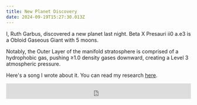 ```yaml
---
title: New Planet Discovery
date: 2024-09-19T15:27:30.013Z
---
```

I, Ruth Garbus, discovered a new planet last night. Beta X Presauri ii0 a.e3 is a Obloid Gaseous Giant with 5 moons. 

Notably, the Outer Layer of the manifold stratosphere is comprised of a hydrophobic gas, pushing ≥1.0 density gases downward, creating a Level 3 atmospheric pressure.

Here's a song I wrote about it. You can read my research [here](https://google.com).

<iframe style="border: 0; width: 100%; height: 42px;" src="https://bandcamp.com/EmbeddedPlayer/album=806074819/size=small/bgcol=ffffff/linkcol=0687f5/track=3976616316/transparent=true/" seamless><a href="https://ruthgarbus.bandcamp.com/album/alive-people">Alive People by Ruth Garbus</a></iframe>